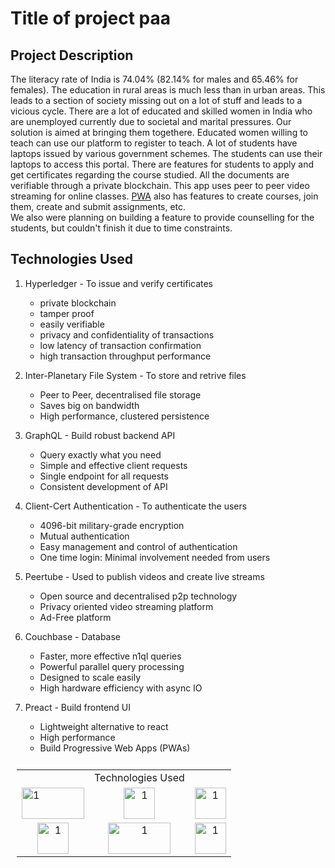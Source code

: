 # Title of project paa

## Project Description

The literacy rate of India is 74.04% (82.14% for males and 65.46% for females). The education in rural areas is much less than in urban areas. This leads to a section of society missing out on a lot of stuff and leads to a vicious cycle. There are a lot of educated and skilled women in India who are unemployed currently due to societal and marital pressures. Our solution is aimed at bringing them togethere. Educated women willing to teach can use our platform to register to teach. A lot of students have laptops issued by various government schemes. The students can use their laptops to access this portal. There are features for students to apply and get certificates regarding the course studied. All the documents are verifiable through a private blockchain. This app uses peer to peer video streaming for online classes. [PWA](https://developer.mozilla.org/en-US/docs/Web/Progressive_web_apps) also has features to create courses, join them, create and submit assignments, etc.  
We also were planning on building a feature to provide counselling for the students, but couldn't finish it due to time constraints.  

## Technologies Used

1. Hyperledger - To issue and verify certificates
   * private blockchain
   * tamper proof
   * easily verifiable
   * privacy and confidentiality of transactions
   * low latency of transaction confirmation
   * high transaction throughput performance


2. Inter-Planetary File System - To store and retrive files
   * Peer to Peer, decentralised file storage
   * Saves big on bandwidth
   * High performance, clustered persistence


3. GraphQL - Build robust backend API
   * Query exactly what you need
   * Simple and effective client requests
   * Single endpoint for all requests
   * Consistent development of API

4. Client-Cert Authentication - To authenticate the users
   * 4096-bit military-grade encryption
   * Mutual authentication
   * Easy management and control of authentication
   * One time login: Minimal involvement needed from users

5. Peertube - Used to publish videos and create live streams 
   * Open source and decentralised p2p technology
   * Privacy oriented video streaming platform
   * Ad-Free platform


6. Couchbase - Database
   * Faster, more effective n1ql queries
   * Powerful parallel query processing
   * Designed to scale easily
   * High hardware efficiency with async IO

7. Preact - Build frontend UI
   * Lightweight alternative to react
   * High performance
   * Build Progressive Web Apps (PWAs)




<table style="padding:10px">
  <tr>
  <td></td>
  <td>Technologies Used</td>
  <td></td>
  </tr>
  <tr>
    <td> 
    <img src="https://i.imgur.com/JoSd8dD.png"  alt="1" width =  100px height = 50px >
    </td>
    <td> 
    <center>
    <img src="https://i.imgur.com/7OgKQMV.png"  alt="1" width =  50px height = 50px >
    </center>
    </td>
    <td> 
    <center>
    <img src="https://i.imgur.com/PrBRuef.png"  alt="1" width =  50px height = 50px >
    </center>
    </td> 
  </tr>
  <tr>
    <td> 
    <center>
    <img src="https://www.couchbase.com/webfiles/1621509098989/images/couchbase_logo_black.svg"  alt="1" width =  50px height = 50px >
    </center>
    </td> 
    <td> 
    <center>
    <img src="https://upload.wikimedia.org/wikipedia/commons/2/2b/Logo_de_PeerTube.svg"  alt="1" width =  100px height = 50px >
    </center>
    </td> 
    <td> 
    <center>
    <img src="https://i.imgur.com/dp1P8jB.png"  alt="1" width =  50px height = 50px >
    </center>
    </td> 
  </tr>
</table>
